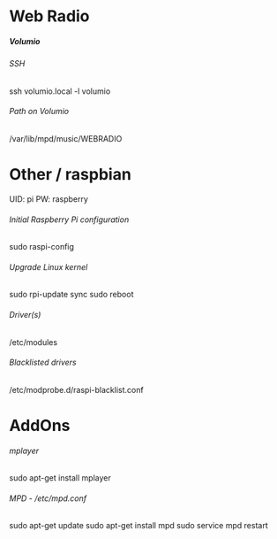 # Web Radio

##### Volumio
###### SSH
ssh volumio.local -l volumio

###### Path on Volumio
/var/lib/mpd/music/WEBRADIO


# Other / raspbian
UID: pi
PW: raspberry

###### Initial Raspberry Pi configuration
sudo raspi-config

###### Upgrade Linux kernel
sudo rpi-update
sync
sudo reboot

###### Driver(s)
/etc/modules

###### Blacklisted drivers
/etc/modprobe.d/raspi-blacklist.conf

# AddOns
###### mplayer
sudo apt-get install mplayer

###### MPD - /etc/mpd.conf
sudo apt-get update
sudo apt-get install mpd
sudo service mpd restart
